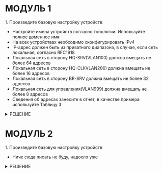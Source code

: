 <!DOCTYPE html>
<body>
    <h1>МОДУЛЬ 1</h1>
</body>
    <html lang="ru">
    <p>1. Произведите базовую настройку устройств:</p>
    <ul>
      <li>Настройте имена устройств согласно топологии. Используйте полное доменное имя</li>
      <li>На всех устройствах необходимо сконфигурировать IPv4</li>
      <li>IP-адрес должен быть из приватного диапазона, в случае, если сеть локальная, согласно RFC1918</li>
      <li>Локальная сеть в сторону HQ-SRV(VLAN100) должна вмещать не более 64 адресов</li>
      <li>Локальная сеть в сторону HQ-CLI(VLAN200) должна вмещать не более 16 адресов</li>
      <li>Локальная сеть в сторону BR-SRV должна вмещать не более 32 адресов</li>
      <li>Локальная сеть для управления(VLAN999) должна вмещать не более 8 адресов</li>
      <li>Сведения об адресах занесите в отчёт, в качестве примера используйте Таблицу 3</li>
    </ul>
<details>
    <summary>РЕШЕНИЕ</summary>
        <html lang="ru">
	<h1>Настройка адресации</h1>
		<h2>HQ-RTR, BR-RTR</h2>
    		<p>Настройка имен устройств на ALT Linux:</p>
    		<pre><code>hostnamectl set-hostname ^name^</code></pre>
    		<p>Добавить в файл vim /etc/modules строки:</p>
    		<p><code>ip_gre</code></p>
        	<p><code>ipip</code></p>
    		<p>Включить форвардинг пакетов в файле vim /etc/net/sysctl.conf:</p>
    		<pre><code>net.ipv4.ip_forward = 1</code></pre>
    		<p>IP адресация, туннель, подъинтерфейсы для VLAN: vim /etc/netplan/config.yaml</p>
<p>HQ-RTR</p>
<pre><code>
    network:
        ethernets:
            ens192:
                dhcp4: false
            ens224:
                dhcp4: false
                dhcp6: false
                addresses: [172.16.4.2/28]
                routes:
                    - to: default
                    via: 172.16.4.1
                nameservers:
                    addresses: [8.8.8.8]
                    search: [axample.com]
            ens256:
                dhcp4: false
                dhcp6: false
                addresses: [192.168.55.x/24]
        tunnels:
            ipip30:
                mode: ipip
                local: 172.16.4.2
                remote: 172.16.5.2
                addresses:
                    - 10.10.10.1/30
                ttl: 30
        vlans:
            vlan.100:
                id: 100
                link: ens192
                addresses: [192.168.100.1/26]
            vlan.200:
                id: 200
                link: ens192
                addresses: [192.168.200.1/28]
            vlan.999:
                id: 999
                link: ens192
                addresses: [192.168.99.1/29]
        version: 2
</code></pre>
<p>BR-RTR</p>
<pre><code>
    network:
        ethernets:
            ens192:
                dhcp4: false
                dhcp6: false
                addresses: [192.168.0.1/27]
            ens224:
                dhcp4: no
                dhcp6: no
                addresses: [172.16.5.2/28]
                routes:
                    - to: default
                    via: 172.16.5.1
                nameservers:
                    addresses: [8.8.8.8]
                    search: [axample.com]
            ens256:
                dhcp4: false
                dhcp6: false
                addresses: [192.168.55.x/24]
        tunnels:
            ipip30:
                mode: ipip
                local: 172.16.5.2
                remote: 172.16.4.2
                addresses:
                    - 10.10.10.2/30
                ttl: 30
        version: 2
</code></pre>
    <p>Проверка</p>
		<pre><code>netplan apply</code></pre>
	<p>Перезапуск</p>
		<pre><code>reboot</code></pre>
	<p>Включить firewalld:</p>
		<pre><code>systemctl enable firewalld --now</code></pre>
	<p>Включить динамическую трансляцию адресов:</p>
		<pre><code>firewall-cmd --permanent --zone=external --add-interface=ens224</code></pre>
	<p>Проверить доступность интернета, работоспособность туннеля:</p>
		<pre><code>ping ya.ru</code></pre>
		<pre><code>ping 8.8.8.8</code></pre>
		<pre><code>ping 10.10.10.1</code></pre>
		<pre><code>ping 10.10.10.2</code></pre>
<h1>Настройка адресации</h1>		
<h2>HQ-SRV, BR-SRV</h2>
		<p>Настройка имен устройств на ALT Linux:</p>
		<pre><code>hostnamectl set-hostname ^name^</code></pre>
	<p>IP адресация: vim /etc/netplan/config.yaml</p>
	<p>HQ-SRV</p>
<pre><code>
    network:
        ethernets:
            ens224:
                dhcp4: false
                dhcp6: false
                addresses: [192.168.55.х/24]
            ens192:
                dhcp4: false
                dhcp6: false
			vlans:
            vlan.100:
                id: 100
                link: ens192
                addresses: [192.168.100.2/26]
                routes:
                    - to: default
                    via: 192.168.100.1
                nameservers:
                    addresses: [8.8.8.8]
                    search: [axample.com]
        version: 2
</code></pre>
	<p>BR-SRV</p>
<pre><code>
    network:
        ethernets:
            ens224:
                dhcp4: false
                dhcp6: false
                addresses: [192.168.55.х/24]
            ens192:
                dhcp4: false
                addresses: [192.168.0.2/27]
                routes:
                    - to: default
                    via: 192.168.0.1
                nameservers:
                    addresses: [8.8.8.8]
                    search: [axample.com]
            
        version: 2
</code></pre>
<p>Проверить доступность интернета:</p>
	<pre><code>ping ya.ru</code></pre>
	<pre><code>ping 8.8.8.8</code></pre>
<h1>Настройка OSPF</h1>
<h1>HQ-RTR, BR-RTR</h1>
	<p>Добавить протокол OSPF в firewalld:</p>
		<pre><code>firewall-cmd --permanent --add-protocol=ospf</code></pre>
		<pre><code>firewall-cmd --reload</code></pre>
	<p>Установить пакет FRR</p>
		<pre><code>apt-get install frr -y</code></pre>
	<p>Включить службы ospfd, zebra:</p>
		<pre>ospfd=yes</pre>
		<pre>zebra=yes</pre>
	<p>Заполнить файл:</p>
		<pre><code>vim /etc/frr/frr.conf</code></pre>
<p>HQ-RTR</p>
<pre><code>	
interface ipip30
 ip ospf authentication message-digest
 ip ospf message-digest-key 1 md5 KEY
 ip ospf mtu-ignore
 no ip ospf passive
exit
!
router ospf
 passive-interface default
 network 10.10.10.0/30 area 0
 network 192.168.100.0/26 area 0
 network 192.168.200.0/28 area 0
exit
!
</code></pre>
<p>BR-RTR</p>
<pre><code>	
interface ipip30
 ip ospf authentication message-digest
 ip ospf message-digest-key 1 md5 KEY
 ip ospf mtu-ignore
 no ip ospf passive
exit
!
router ospf
 passive-interface default
 network 10.10.10.0/30 area 0
 network 192.168.0.0/27 area 0
exit
!
</code></pre>
		<p>Поставить службу frr в автозагрузку и включить:</p>
			<pre><code>systemctl enable --now frr</code></pre>
		<p>Проверить таблицу маршрутизации:</p>
			<pre><code>ip route</code></pre>
<h1>Создание локальных учетных записей (вроде можно не делать)</h1>
<h2>HQ-SRV</h2>
	<p>Создать пользователя:</p>
		<pre><code>useradd sshuser -G wheel -u 1010</code></pre>
	<p>Назначить пароль: </p>
		<pre><code>passwd sshuser ^P@ssw0rd^</code></pre>
	<p>Проверить создание пользователя: </p>
		<pre><code>cat /etc/passwd </code></pre>
	<p>Настроить запуск sudo без дополнительной аутентификации:</p>
		<pre><code>vim /etc/sudoers</code></pre>
	<p>Снять комментарий со строки WHEEL_USERS ALL=(ALL:ALL) NOPASSWD: ALL </p>
	<p>Сохранить изменения</p>
		<pre><code>esc + : + wq!</code></pre>
	<p>!!!НА BR/HQ-RTR ДЕЛАЕМ ВСЕ ТОЖЕ САМОЕ!!!</p>
		<pre><code>	useradd net_admin -G wheel</code></pre>
		<pre><code>	passwd net_admin</code></pre>
		<pre><code>	P@$$word</code></pre>
		<pre><code>	vim /etc/sudoers</code></pre>
	<p>Снять комментарий со строки WHEEL_USERS ALL=(ALL:ALL) NOPASSWD: ALL </p>
<h1>Настройка безопасного удаленного доступа</h1>
<h2>HQ-SRV, BR-SRV</h2>
		<p>Открыть конфигурационный файл службы sshd и внести изменения НА ОБЕИХ МАШИНАХ:</p>
			<pre><code>vim /etc/openssh/sshd_config</code></pre>
		<img src="https://github.com/ssstarovoytovaaa/de2025/blob/main/ssh.png" alt="Описание изображения">
		<img src="https://github.com/ssstarovoytovaaa/de2025/blob/main/ssh2.png" alt="Описание изображения">
		<p>Создать файл для баннера и внести текст сообщения НА ОБЕИХ МАШИНАХ:</p>
			<pre><code>vim /etc/banner</code></pre>
			<pre><code>Authorized access only</code></pre>
		<p>Поставить в автозагрузку и перезапустить:</p>
			<pre><code>systemctl enable sshd</code></pre>
			<pre><code>systemctl restart sshd</code></pre>
<p>НА МАШИНАХ RTR и CLI ТОЖЕ РЕДАЧИМ SSH</p>
<h1>Настройка DHCP</h1>
<h2>HQ-RTR</h2>
	<p>Если не скачан пакет, то:</p>
		<pre><code>apt-get install dhcp-server -y</code></pre>
	<p>Копируем файл:</p>
		<pre><code>cp /etc/dhcp/dhcpd.conf.sample /etc/dhcp/dhcpd.conf</code></pre>
	<p>Редачим, как на фото (там не долго, по этому картинка):</p>
		<img src="https://github.com/ssstarovoytovaaa/de2025/blob/main/dhcp.png" alt="Описание изображения">
	<p>Добавляем VLAN:</p>
		<pre><code>vim /etc/sysconfig/dhcpd </code></pre>
		<img src="https://github.com/ssstarovoytovaaa/de2025/blob/main/vlan.png" alt="Описание изображения">
	<p>Поставить в автозагрузку и перезапустить:</p>
		<pre><code>systemctl enable dhcpd --now</code></pre>
		<pre><code>systemctl restart dhcpd</code></pre>
<h2>HQ-CLI</h2>
	<p>CTRL + ALT + F2:</p>
	<p>Смотрим MAC-адрес у ens160, делаем скрин или куда-то записываем и вписываем его сюда:</p>
		<pre><code>vim /etc/dhcp/dhcpd.conf</code></pre>
<h2>HQ-RTR</h2>
		<img src="https://github.com/ssstarovoytovaaa/de2025/blob/main/dhcp2.png" alt="Описание изображения">
	<p>Перезапустить:</p>
		<pre><code>systemctl restart dhcpd</code></pre>
<h2>HQ-CLI</h2>
	<p>Далее по картинкам:</p>
		<img src="https://github.com/ssstarovoytovaaa/de2025/blob/main/dhcp3.png" alt="Описание изображения">
		<img src="https://github.com/ssstarovoytovaaa/de2025/blob/main/dhcp4.png" alt="Описание изображения">
		<img src="https://github.com/ssstarovoytovaaa/de2025/blob/main/dhcp5.png" alt="Описание изображения">
	<p>Убрать галочки:</p>
		<img src="https://github.com/ssstarovoytovaaa/de2025/blob/main/dhcp6.png" alt="Описание изображения">
	<p>CTRL + ALT + F2:</p>
		<pre><code>dhcpcd -n</code></pre>
		<img src="https://github.com/ssstarovoytovaaa/de2025/blob/main/dhcp7.png" alt="Описание изображения">
<h1>Настройка DNS</h1>
<h2>HQ-RTR, BR-RTR</h2>
	<pre><code>firewall-cmd --set-default-zone=trusted</code></pre>
<h2>HQ-SRV</h2>
	<p>Устанавливаем, если не установлено:</p>
		<pre><code>apt-get install bind -y</code></pre>
	<p>Перейти в каталог с настройками DNS:</p>
		<pre><code>cd /etc/bind/ </code></pre>
		<pre><code>vim options.conf</code></pre>		
			<img src="https://github.com/ssstarovoytovaaa/de2025/blob/main/dns.png" alt="Описание изображения">
		<pre><code>ls</code></pre>
			<img src="https://github.com/ssstarovoytovaaa/de2025/blob/main/dns2.png" alt="Описание изображения">
		<pre><code>cp rfc1912.conf local.conf ^overwrite? Y^</code></pre>
		<pre><code>vim local.conf</code></pre>
<pre><code>
	zone "au-team.irpo" {
		type: master;
		file "au-team.irpo";
		allow-update {any;};
		allow-transfer {any;};
		allow-query {any};
		};	
	zone "100.168.192.in-addr.arpa" {
		type: master;
		file "100.168.192.rev";
		allow-update {any;};
		allow-transfer {any;};
		allow-query {any};
		};
	zone "200.168.192.in-addr.arpa" {
		type: master;
		file "200.168.192.rev";
		allow-update {any;};
		forwarders {};
		};
</code></pre>
	<p>Сохранить</p>
	<pre><code>cd zone (/etc/bind/zone)</code></pre>
	<pre><code>cp localdomain au-team.irpo</code></pre>
	<pre><code>cp localdomain 100.l68.192.rev</code></pre>
	<pre><code>vim au-team.irpo</code></pre>
	<pre><code>
	$TTL	1D
	@	IN	SOA		au-team.irpo. root.au-team.irpo. (
						2025020602		;serial
						12H			;refresh
						1H			;retry
						1W			;expire
						1H			;ncache
						)
	@	IN		NS	hq-srv.au-team.irpo.
	hq-srv	IN		A	192.168.100.2
	hq-rtr 	IN 		A	192.168.100.1
	hq-cli	IN		A	192.168.200.10
	wiki				CNAME	hq-rtr
	moodle				CNAME	hq-rtr
	br-srv	IN		A	192.168.0.2
	br-rtr 	IN		A	192.168.0.1
	</code></pre>
	<pre><code>vim 100.168.192.rev</code></pre>
	<pre><code>
	$TTL	1D
	@	IN	SOA	hq-srv.au-team.irpo. root.au-team.irpo. (
							2025020602		;serial
							12H			;refresh
							1H			;retry
							1W			;expire
							1H			;ncache
							)
	@	IN	NS	hq-srv.au-team.irpo.
	1	IN	PTR	hq-rtr.au-team.irpo.
	2 	IN 	PTR	hq-srv.au-team.irpo.
	</code></pre>
	<pre><code>cp 100.168.192.rev 200.168.192.rev</code></pre>
	<pre><code>vim 200.168.192.rev</code></pre>
	<pre><code>
	$TTL	1D
	@	IN	SOA	hq-srv.au-team.irpo. root.au-team.irpo. (
							2025020602		;serial
							12H			;refresh
							1H			;retry
							1W			;expire
							1H			;ncache
							)
	@	IN	NS	hq-srv.au-team.irpo.
	1	IN	PTR	hq-rtr.au-team.irpo.
	10 	IN 	PTR	hq-cli.au-team.irpo.
	</code></pre>
	<p>Разрешить доступ к каталогу /etc/bind/zone: </p>
	<pre><code>chmod 777 -R /etc/bind/zone</code></pre>
	<pre><code>systemctl enable bind --now</code></pre>
	<pre><code>systemctl restart bind</code></pre>
	<p>На всех узлах внести изменения в файл netplan (у hq-cli vim /etc/resolv.conf):</p>
		<img src="https://github.com/ssstarovoytovaaa/de2025/blob/main/dns3.png" alt="Описание изображения">
	<pre><code>netplan apply</code></pre>
	<p>hq-cli vim /etc/resolv.conf</p>
	<pre><code>vim /etc/resolv.conf</code></pre>
		<img src="https://github.com/ssstarovoytovaaa/de2025/blob/main/dns4.png" alt="Описание изображения">
	<p>После изменения на узлах, заходим на HQ-SRV</p>
	<pre><code>systemctl restart bind</code></pre>
</details>
<body>
    <h1>МОДУЛЬ 2</h1>
</body>
    <html lang="ru">
    <p>1. Произведите базовую настройку устройств:</p>
    <ul>
      <li>Ниче сюда писать не буду, надоело уже</li>
    </ul>
<details>
    <summary>РЕШЕНИЕ</summary>
    <html lang="ru">
	<h1>Ansible</h1>
    <p>На всех хостах (кроме BR-SRVи HQ-SRV) настроить соответствующий доступ SSH:</p>
	<pre><code>vim /etc/openssh/sshd_config</code></pre>
		<img src="https://github.com/ssstarovoytovaaa/de2025/blob/main/sshh.png" alt="Описание изображения">
	<p>Рестартим и добавляем в enable:</p>
		<pre><code>systemctl enable sshd </code></pre>
		<pre><code>systemctl restart sshd</code></pre>
	<h1>BR-SRV</h1>
		<p>Заходим под root и создаем ключ:</p>
			<pre><code>ssh-keygen</code></pre>
		<p>Далее скопируем ключи на хосты:</p>
			<pre><code>ssh-copy-id hq-rtr</code></pre>
			<pre><code>ssh-copy-id hq-cli</code></pre>
			<pre><code>ssh-copy-id br-rtr</code></pre>
		<p>Пишем logout и заходим под sshuser [P@ssword]:</p>
			<pre><code>ssh-keygen</code></pre>
			<pre><code>ssh-copy-id hq-srv -p 2024</code></pre>
			<pre><code>ssh-copy-id br-srv -p 2024</code></pre>	
		<p>Заходим под root. Если требуется устанавливаем ansible:</p>
			<pre><code>apt-get install ansible -y</code></pre>
		<p>Заполнить инвентарный файл /etc/ansible/hosts:</p>
			<pre><code>vim /etc/ansible/hosts</code></pre>
		<pre><code>
[routers] 
192.168.100.1 
192.168.0.1 
[servers] 
192.168.0.2 ansible_connection=ssh ansible_ssh_port=2024 ansible_user=sshuser ansible_ssh_private_key_file=/home/sshuser/.ssh/id_rsa
192.168.100.2 ansible_connection=ssh ansible_ssh_port=2024 ansible_user=sshuser ansible_ssh_private_key_file=/home/sshuser/.ssh/id_rsa
[clients] 
192.168.200.10
		</code></pre>
		<p>Конфигурационный файл /etc/ansible/ansible.cfg:</p>
		<pre><code>vim /etc/ansible/ansible.cfg</code></pre>
		<pre><code>
inventory = /etc/ansible/hosts
interpreter_python = auto_silent
host_key_checking = False
		</code></pre>
		<p>Выполнить команду ping в ansible:</p>
		<pre><code>ansible -m ping all</code></pre>
<h1>RAID5 | NFS</h1>
		<p>Брать отсюда:</p>
		<a href="https://wsr39.readthedocs.io/en/latest/chapters/pm02/mdk_02_01_asos/linux/disk/mdadm/mdadm.html">RAID5</a>
		<a href="https://wsr39.readthedocs.io/en/latest/chapters/pm02/mdk_02_01_asos/linux/file_system/nfs/examples/nfs_ex_01.html">NFS</a>
		
		
    
